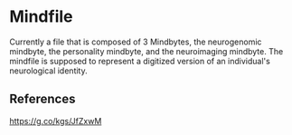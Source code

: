 # Mindfile
Currently a file that is composed of 3 Mindbytes, the neurogenomic mindbyte, the personality mindbyte, and the neuroimaging mindbyte. The mindfile is supposed to represent a digitized version of an individual's neurological identity.

## References
https://g.co/kgs/JfZxwM
